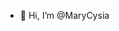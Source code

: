 - 👋 Hi, I’m @MaryCysia
  

<!---
MaryCysia/MaryCysia is a ✨ special ✨ repository because its `README.md` (this file) appears on your GitHub profile.
You can click the Preview link to take a look at your changes.
--->
